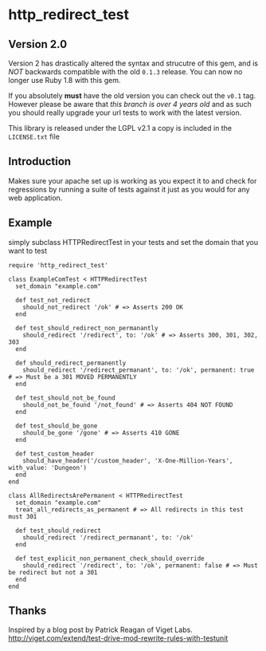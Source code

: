http\_redirect\_test
==================

Version 2.0
-----------

Version 2 has drastically altered the syntax and strucutre of this gem, and is *NOT* backwards compatible with the old `0.1.3` release. You can now no longer use Ruby 1.8 with this gem.

If you absolutely **must** have the old version you can check out the `v0.1` tag. However please be aware that *this branch is over 4 years old* and as such you should really upgrade your url tests to work with the latest version.

This library is released under the LGPL v2.1 a copy is included in the `LICENSE.txt` file

Introduction
------------

Makes sure your apache set up is working as you expect it to and check for regressions by running a suite of tests against it just as you would for any web application.

Example
-------

simply subclass HTTPRedirectTest in your tests and set the domain that you want to test

    require 'http_redirect_test'

    class ExampleComTest < HTTPRedirectTest
      set_domain "example.com"

      def test_not_redirect
        should_not_redirect '/ok' # => Asserts 200 OK
      end

      def test_should_redirect_non_permanantly
        should_redirect '/redirect', to: '/ok' # => Asserts 300, 301, 302, 303
      end

      def should_redirect_permanently
        should_redirect '/redirect_permanant', to: '/ok', permanent: true # => Must be a 301 MOVED PERMANENTLY
      end

      def test_should_not_be_found
        should_not_be_found '/not_found' # => Asserts 404 NOT FOUND
      end

      def test_should_be_gone
        should_be_gone '/gone' # => Asserts 410 GONE
      end

      def test_custom_header
        should_have_header('/custom_header', 'X-One-Million-Years', with_value: 'Dungeon')
      end
    end

    class AllRedirectsArePermanent < HTTPRedirectTest
      set_domain "example.com"
      treat_all_redirects_as_permanent # => All redirects in this test must 301

      def test_should_redirect
        should_redirect '/redirect_permanant', to: '/ok'
      end

      def test_explicit_non_permanent_check_should_override
        should_redirect '/redirect', to: '/ok', permanent: false # => Must be redirect but not a 301
      end
    end

Thanks
------

Inspired by a blog post by Patrick Reagan of Viget Labs. http://viget.com/extend/test-drive-mod-rewrite-rules-with-testunit
